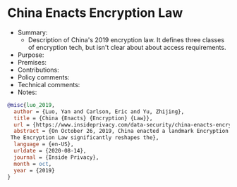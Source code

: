 # China Enacts Encryption Law

- Summary:
  - Description of China's 2019 encryption law. It defines three classes of encryption tech, but isn't clear about
      about access requirements.
- Purpose:
- Premises:
- Contributions:
- Policy comments:
- Technical comments:
- Notes:

```bib
@misc{luo_2019,
  author = {Luo, Yan and Carlson, Eric and Yu, Zhijing},
  title = {China {Enacts} {Encryption} {Law}},
  url = {https://www.insideprivacy.com/data-security/china-enacts-encryption-law/},
  abstract = {On October 26, 2019, China enacted a landmark Encryption Law, which will take effect on January 1, 2020.
 The Encryption Law significantly reshapes the},
  language = {en-US},
  urldate = {2020-08-14},
  journal = {Inside Privacy},
  month = oct,
  year = {2019}
}
```
